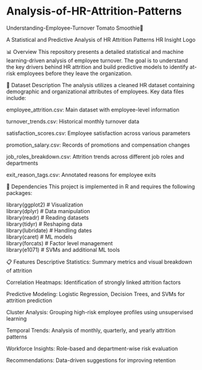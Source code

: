 # Analysis-of-HR-Attrition-Patterns
Understanding-Employee-Turnover
Tomato Smoothie🍅

A Statistical and Predictive Analysis of HR Attrition Patterns
HR Insight Logo

📊 Overview
This repository presents a detailed statistical and machine learning-driven analysis of employee turnover. The goal is to understand the key drivers behind HR attrition and build predictive models to identify at-risk employees before they leave the organization.

👥 Dataset Description
The analysis utilizes a cleaned HR dataset containing demographic and organizational attributes of employees. Key data files include:

employee_attrition.csv: Main dataset with employee-level information

turnover_trends.csv: Historical monthly turnover data

satisfaction_scores.csv: Employee satisfaction across various parameters

promotion_salary.csv: Records of promotions and compensation changes

job_roles_breakdown.csv: Attrition trends across different job roles and departments

exit_reason_tags.csv: Annotated reasons for employee exits

🔧 Dependencies
This project is implemented in R and requires the following packages:


library(ggplot2)      # Visualization  
library(dplyr)        # Data manipulation  
library(readr)        # Reading datasets  
library(tidyr)        # Reshaping data  
library(lubridate)    # Handling dates  
library(caret)        # ML models  
library(forcats)      # Factor level management  
library(e1071)        # SVMs and additional ML tools  

📋 Features
Descriptive Statistics: Summary metrics and visual breakdown of attrition

Correlation Heatmaps: Identification of strongly linked attrition factors

Predictive Modeling: Logistic Regression, Decision Trees, and SVMs for attrition prediction

Cluster Analysis: Grouping high-risk employee profiles using unsupervised learning

Temporal Trends: Analysis of monthly, quarterly, and yearly attrition patterns

Workforce Insights: Role-based and department-wise risk evaluation

Recommendations: Data-driven suggestions for improving retention